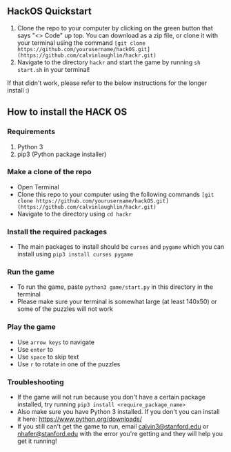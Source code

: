 ## HackOS Quickstart
1. Clone the repo to your computer by clicking on the green button that says "<> Code" up top. You can download as a zip file, or clone it with your terminal using the command `[git clone https://github.com/yourusername/hackOS.git](https://github.com/calvinlaughlin/hackr.git)`
2. Navigate to the directory `hackr` and start the game by running `sh start.sh` in your terminal!

If that didn't work, please refer to the below instructions for the longer install :)

## How to install the HACK OS

### Requirements
1. Python 3
2. pip3 (Python package installer)

### Make a clone of the repo
- Open Terminal
- Clone this repo to your computer using the following commands `[git clone https://github.com/yourusername/hackOS.git](https://github.com/calvinlaughlin/hackr.git)`
- Navigate to the directory using `cd hackr`

### Install the required packages
- The main packages to install should be `curses` and `pygame` which you can install using `pip3 install curses pygame`

### Run the game
- To run the game, paste `python3 game/start.py` in this directory in the terminal
- Please make sure your terminal is somewhat large (at least 140x50) or some of the puzzles will not work

### Play the game
- Use `arrow keys` to navigate
- Use `enter` to 
- Use `space` to skip text
- Use `r` to rotate in one of the puzzles

### Troubleshooting
- If the game will not run because you don't have a certain package installed, try running `pip3 install <require_package_name>`
- Also make sure you have Python 3 installed. If you don't you can install it here: https://www.python.org/downloads/ 
- If you still can't get the game to run, email calvin3@stanford.edu or nhafer@stanford.edu with the error you're getting and they will help you get it running!
